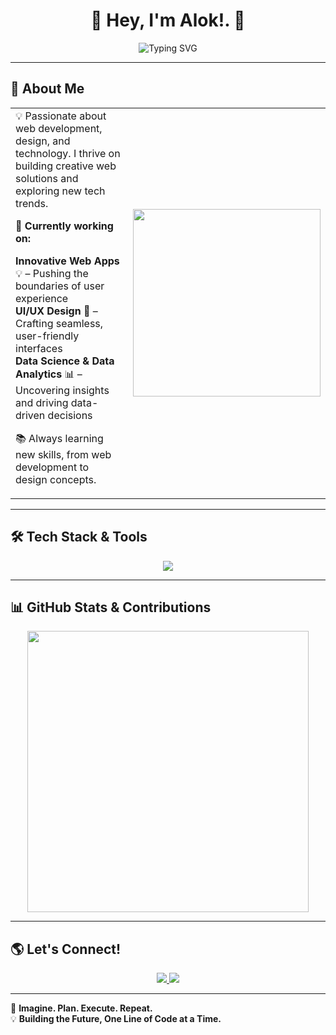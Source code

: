 <!-- Welcome to my GitHub Profile! -->
<h1 align="center">🤖 Hey, I'm Alok!. 🚀</h1>

<p align="center">
  <img src="https://readme-typing-svg.demolab.com?font=Fira+Code&size=22&pause=1000&color=36BCF7&center=true&vCenter=true&width=600&lines=UI/UX+Desinger;Data+Science+Enthusiast;Tech+Explorer!;Turning+Ideas+into+Reality!;Building+Innovative+Solutions!" alt="Typing SVG" />
</p>

---

## 🚀 **About Me**
<table>
<tr>
<td>
💡 Passionate about web development, design, and technology. I thrive on building creative web solutions and exploring new tech trends.       
  
🎯 **Currently working on:**

**Innovative Web Apps** 💡 – Pushing the boundaries of user experience                       
**UI/UX Design** 🌟 – Crafting seamless, user-friendly interfaces                     
**Data Science & Data Analytics** 📊 – Uncovering insights and driving data-driven decisions

📚 Always learning new skills, from web development to design concepts.


</td>
<td>
  <img src="https://media.giphy.com/media/qgQUggAC3Pfv687qPC/giphy.gif" width="300px" />
</td>
</tr>
</table>

---

## 🛠️ **Tech Stack & Tools**

<p align="center">
  <img src="https://skillicons.dev/icons?i=html,css,js,react,nodejs,mongodb,java,python,git,figma,c,cpp,r,mysql," />
</p>

---

## 📊 **GitHub Stats & Contributions**

<p align="center">
  <img src="https://github-readme-stats.vercel.app/api?username=alokbhorunde9814&show_icons=true&theme=tokyonight" width="450px"/>
  <br>

</p>

---

## 🌎 **Let's Connect!**

<p align="center">
  <a href="https://www.linkedin.com/in/alok" target="_blank">
    <img src="https://skillicons.dev/icons?i=linkedin" />
  </a>
  <a href="https://github.com/alok" target="_blank">
    <img src="https://skillicons.dev/icons?i=github" />
  </a>
</p>


---

🚀 **Imagine. Plan. Execute. Repeat.**  
💡 **Building the Future, One Line of Code at a Time.**
